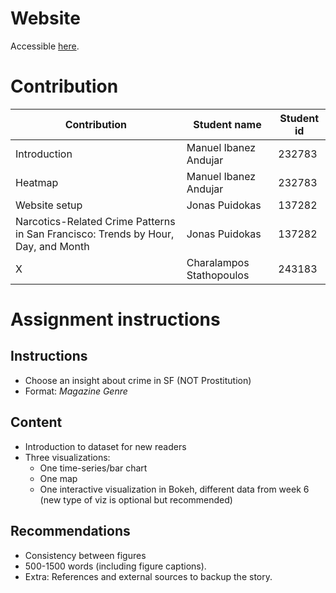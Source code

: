 # Website
Accessible [here](https://puidokas.github.io/socialdata2025-group77/).

# Contribution

| Contribution | Student name | Student id |
| -------- | ------- | ------- |
| Introduction | Manuel Ibanez Andujar | 232783 |
| Heatmap | Manuel Ibanez Andujar | 232783 |
| Website setup | Jonas Puidokas | 137282 |
| Narcotics-Related Crime Patterns in San Francisco: Trends by Hour, Day, and Month | Jonas Puidokas | 137282 |
| X | Charalampos Stathopoulos | 243183 |

# Assignment instructions

## Instructions

* Choose an insight about crime in SF (NOT Prostitution)
* Format: *Magazine Genre*

## Content

* Introduction to dataset for new readers
* Three visualizations:
    - One time-series/bar chart
    - One map
    - One interactive visualization in Bokeh, different data from week 6 (new type of viz is optional but recommended)

## Recommendations

* Consistency between figures
* 500-1500 words (including figure captions). 
* Extra: References and external sources to backup the story.